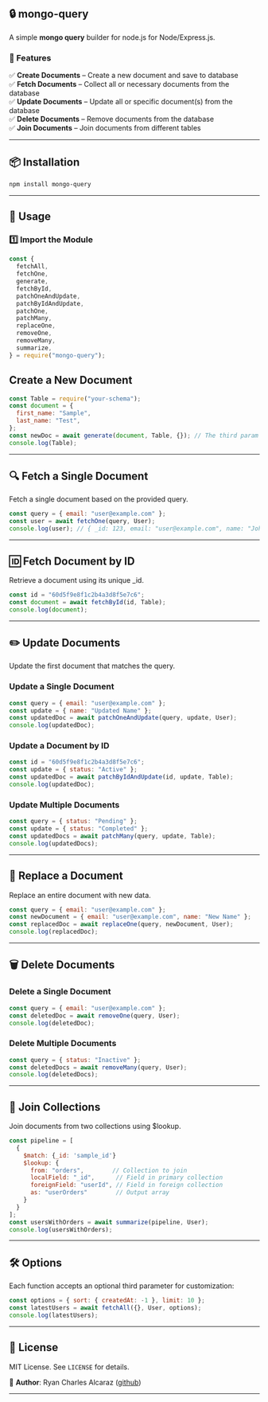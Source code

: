 ## 🔒 mongo-query

A simple **mongo query** builder for node.js for Node/Express.js.

### 🚀 Features

✅ **Create Documents** – Create a new document and save to database  
✅ **Fetch Documents** – Collect all or necessary documents from the database  
✅ **Update Documents** – Update all or specific document(s) from the database  
✅ **Delete Documents** – Remove documents from the database  
✅ **Join Documents** – Join documents from different tables

---

## 📦 Installation

```sh
npm install mongo-query
```

---

## 🚀 Usage

### 1️⃣ **Import the Module**

```js
const {
  fetchAll,
  fetchOne,
  generate,
  fetchById,
  patchOneAndUpdate,
  patchByIdAndUpdate,
  patchOne,
  patchMany,
  replaceOne,
  removeOne,
  removeMany,
  summarize,
} = require("mongo-query");
```

## Create a New Document

```js
const Table = require("your-schema");
const document = {
  first_name: "Sample",
  last_name: "Test",
};
const newDoc = await generate(document, Table, {}); // The third param is an option on how the data is served.
console.log(Table);
```

---

## 🔍 Fetch a Single Document

Fetch a single document based on the provided query.

```js
const query = { email: "user@example.com" };
const user = await fetchOne(query, User);
console.log(user); // { _id: 123, email: "user@example.com", name: "John Doe" }
```

---

## 🆔 Fetch Document by ID

Retrieve a document using its unique \_id.

```js
const id = "60d5f9e8f1c2b4a3d8f5e7c6";
const document = await fetchById(id, Table);
console.log(document);
```

---

## ✏️ Update Documents

Update the first document that matches the query.

### Update a Single Document

```js
const query = { email: "user@example.com" };
const update = { name: "Updated Name" };
const updatedDoc = await patchOneAndUpdate(query, update, User);
console.log(updatedDoc);
```

### Update a Document by ID

```js
const id = "60d5f9e8f1c2b4a3d8f5e7c6";
const update = { status: "Active" };
const updatedDoc = await patchByIdAndUpdate(id, update, Table);
console.log(updatedDoc);
```

### Update Multiple Documents

```js
const query = { status: "Pending" };
const update = { status: "Completed" };
const updatedDocs = await patchMany(query, update, Table);
console.log(updatedDocs);
```

---

## 🔄 Replace a Document

Replace an entire document with new data.

```js
const query = { email: "user@example.com" };
const newDocument = { email: "user@example.com", name: "New Name" };
const replacedDoc = await replaceOne(query, newDocument, User);
console.log(replacedDoc);
```

---

## 🗑️ Delete Documents

### Delete a Single Document

```js
const query = { email: "user@example.com" };
const deletedDoc = await removeOne(query, User);
console.log(deletedDoc);
```

### Delete Multiple Documents

```js
const query = { status: "Inactive" };
const deletedDocs = await removeMany(query, User);
console.log(deletedDocs);
```

---

## 🔗 Join Collections

Join documents from two collections using $lookup.

```js
const pipeline = [
  {
    $match: {_id: 'sample_id'}
    $lookup: {
      from: "orders",        // Collection to join
      localField: "_id",      // Field in primary collection
      foreignField: "userId", // Field in foreign collection
      as: "userOrders"        // Output array
    }
  }
];
const usersWithOrders = await summarize(pipeline, User);
console.log(usersWithOrders);
```

---

## 🛠️ Options

Each function accepts an optional third parameter for customization:

```js
const options = { sort: { createdAt: -1 }, limit: 10 };
const latestUsers = await fetchAll({}, User, options);
console.log(latestUsers);
```

---

## 📜 License

MIT License. See `LICENSE` for details.

📌 **Author**: Ryan Charles Alcaraz ([github](https://github.com/rynchrls/mongo-query))

---
